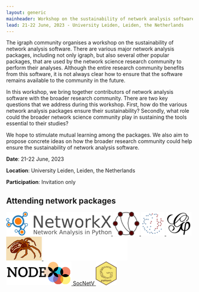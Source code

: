 ```yaml
---
layout: generic
mainheader: Workshop on the sustainability of network analysis software
lead: 21-22 June, 2023 - University Leiden, Leiden, the Netherlands
---
```


The igraph community organises a workshop on the sustainability of network analysis software. There are various major network analysis packages, including not only igraph, but also several other popular packages, that are used by the network science research community to perform their analyses. Although the entire research community benefits from this software, it is not always clear how to ensure that the software remains available to the community in the future.

In this workshop, we bring together contributors of network analysis software with the broader research community. There are two key questions that we address during this workshop. First, how do the various network analysis packages ensure their sustainability? Secondly, what role could the broader network science community play in sustaining the tools essential to their studies?

We hope to stimulate mutual learning among the packages. We also aim to propose concrete ideas on how the broader research community could help ensure the sustainability of network analysis software.

**Date**: 21-22 June, 2023

**Location**: University Leiden, Leiden, the Netherlands

**Participation**: Invitation only

## Attending network packages

<a href="https://networkx.org/">
    <img src="/img/workshop/logos/networkx.svg"
         height="64"
         alt="NetworkX"
         title="NetworkX"/>
</a>

<a href="https://graph-tool.skewed.de">
    <img src="/img/workshop/logos/graph-tool.svg"
         height="64"
         alt="graph-tool"
         title="graph-tool"/>
</a>

<a href="https://statnet.org/">
    <img src="/img/workshop/logos/statnet.png"
         height="64"
         alt="statnet"
         title="statnet"/>
</a>

<a href="https://gephi.org">
    <img src="/img/workshop/logos/gephi.png"
         height="64"
         alt="Gephi"
         title="Gephi"/>
</a>

<a href="http://mrvar.fdv.uni-lj.si/pajek/">
    <img src="/img/workshop/logos/pajek.gif"
         height="64"
         alt="Pajek"
         title="Pajek"/>
</a>

<a href="https://networkit.github.io/">
    <img src="/img/workshop/logos/networkit.png"
         style="background-color: #104870;"
         height="64"
         alt="NetworKit"
         title="NetworKit"/>
</a>
<br/>


<a href="https://nodexl.com/">
    <img src="/img/workshop/logos/nodexl.png"
        height="64"
        alt="NodeXL"
        title="NodeXL"/>
</a>

<a href="https://socnetv.org/">
    SocNetV
</a>

<a href="https://graphlayouts.schochastics.net/">
    <img src="/img/workshop/logos/graphlayouts.png"
         height="64"
         alt="graphlayouts"
         title="graphlayouts"/>
</a>

